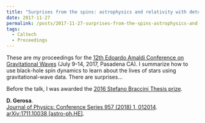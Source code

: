 ```yaml
---
title: "Surprises from the spins: astrophysics and relativity with detections of spinning black-hole mergers"
date: 2017-11-27
permalink: /posts/2017-11-27-surprises-from-the-spins-astrophysics-and-relativity-with-detections-of-spinning-black-hole-mergers
tags:
  - Caltech
  - Proceedings
---
```


These are my proceedings for the [12th Edoardo Amaldi Conference on Gravitational Waves](https://web.archive.org/web/20180124014028/http://www.amaldi12.org/) (July 9-14, 2017, Pasadena CA). I summarize how to use black-hole spin dynamics to learn about the lives of stars using gravitational-wave data. There are surprises…

Before the talk, I was awarded the [2016 Stefano Braccini Thesis prize](<https://gwic.ligo.org/thesisprize/2016/>).

**D. Gerosa**.\
[Journal of Physics: Conference Series 957 (2018) 1, 012014](http://dx.doi.org/10.1088/1742-6596/957/1/012014). [arXiv:1711.10038 [astro-ph.HE]](https://arxiv.org/abs/1711.10038).